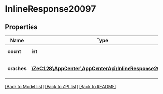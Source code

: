 # InlineResponse20097

## Properties
Name | Type | Description | Notes
------------ | ------------- | ------------- | -------------
**count** | **int** | Total crash count. | [optional] 
**crashes** | [**\ZeC128\AppCenter\AppCenterApi\InlineResponse20081[]**](InlineResponse20081.md) | The total crash count for day. | [optional] 

[[Back to Model list]](../README.md#documentation-for-models) [[Back to API list]](../README.md#documentation-for-api-endpoints) [[Back to README]](../README.md)


